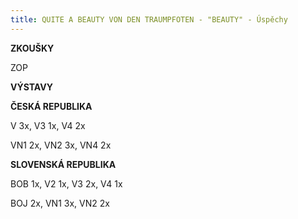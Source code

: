 ```yaml
---
title: QUITE A BEAUTY VON DEN TRAUMPFOTEN - "BEAUTY" - Úspěchy
---
```

**ZKOUŠKY**

ZOP

**VÝSTAVY**

**ČESKÁ REPUBLIKA**

V 3x, V3 1x, V4 2x

VN1 2x, VN2 3x, VN4 2x

**SLOVENSKÁ REPUBLIKA**

BOB 1x, V2 1x, V3 2x, V4 1x

BOJ 2x, VN1 3x, VN2 2x

